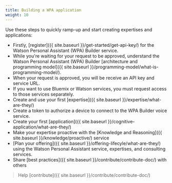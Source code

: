 ```yaml
---
title: Building a WPA application
weight: 10
---
```

Use these steps to quickly ramp-up and start creating expertises and applications:

* Firstly, [register]({{ site.baseurl }}/get-started/get-api-key/) for the Watson Personal Assistant (WPA) Builder service.
* While you're waiting for your request to be approved, understand the Watson Personal Assistant (WPA) Builder [architecture and programming model]({{ site.baseurl }}/programming-model/what-is-programming-model/).
* When your request is approved, you will be receive an API key and service URL.
* If you want to use Bluemix or Watson services, you must request access to those services separately.
* Create and use your first [expertise]({{ site.baseurl }}/expertise/what-are-they/)
* Create a token to authorize a device to connect to the WPA Builder voice service.
* Create your first [application]({{ site.baseurl }}/cognitive-application/what-are-they/)
* Make your expertise proactive with the [Knowledge and Reasoning]({{ site.baseurl }}/knowledge/proactive/) service
* [Plan your offering]({{ site.baseurl }}/offering-lifecyle/what-are-they/) using the Watson Personal Assistant service, expertises, and consulting services.
* Share [best practices]({{ site.baseurl }}/contribute/contribute-doc/) with others




>Help [contribute]({{ site.baseurl }}/contribute/contribute-doc/)
